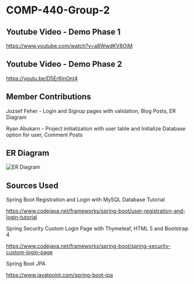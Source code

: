 # COMP-440-Group-2

## Youtube Video - Demo Phase 1

https://www.youtube.com/watch?v=a8WwdKV8OjM

## Youtube Video - Demo Phase 2

https://youtu.be/D5Er6lnOnt4

## Member Contributions
Jozsef Feher - Login and Signup pages with validation, Blog Posts, ER Diagram

Ryan Abukarn - Project initialization with user table and Initialize Database option for user, Comment Posts

## ER Diagram
![ER Diagram](https://user-images.githubusercontent.com/38539205/164583386-e6b50557-1506-4c16-8d58-e5a83e2e5418.jpg)

## Sources Used
Spring Boot Registration and Login with MySQL Database Tutorial

https://www.codejava.net/frameworks/spring-boot/user-registration-and-login-tutorial

Spring Security Custom Login Page with Thymeleaf, HTML 5 and Bootstrap 4

https://www.codejava.net/frameworks/spring-boot/spring-security-custom-login-page

Spring Boot JPA 

https://www.javatpoint.com/spring-boot-jpa
